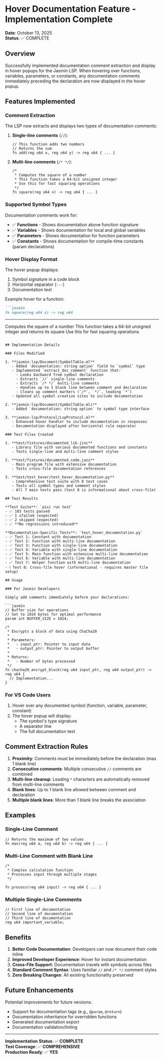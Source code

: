 # Hover Documentation Feature - Implementation Complete

**Date**: October 13, 2025  
**Status**: ✅ COMPLETE

## Overview

Successfully implemented documentation comment extraction and display in hover popups for the Jasmin LSP. When hovering over functions, variables, parameters, or constants, any documentation comments immediately preceding the declaration are now displayed in the hover popup.

## Features Implemented

### Comment Extraction

The LSP now extracts and displays two types of documentation comments:

1. **Single-line comments** (`//`):
   ```jasmin
   // This function adds two numbers
   // Returns the sum
   fn add(reg u64 x, reg u64 y) -> reg u64 { ... }
   ```

2. **Multi-line comments** (`/* */`):
   ```jasmin
   /*
    * Computes the square of a number
    * This function takes a 64-bit unsigned integer
    * Use this for fast squaring operations
    */
   fn square(reg u64 x) -> reg u64 { ... }
   ```

### Supported Symbol Types

Documentation comments work for:
- ✅ **Functions** - Shows documentation above function signature
- ✅ **Variables** - Shows documentation for local and global variables
- ✅ **Parameters** - Shows documentation for function parameters
- ✅ **Constants** - Shows documentation for compile-time constants (param declarations)

### Hover Display Format

The hover popup displays:
1. Symbol signature in a code block
2. Horizontal separator (`---`)
3. Documentation text

Example hover for a function:
```markdown
```jasmin
fn square(reg u64 x) -> reg u64
```

---

Computes the square of a number
This function takes a 64-bit unsigned integer and returns its square
Use this for fast squaring operations
```

## Implementation Details

### Files Modified

1. **jasmin-lsp/Document/SymbolTable.ml**
   - Added `documentation: string option` field to `symbol` type
   - Implemented `extract_doc_comment` function that:
     - Looks backward from symbol declaration
     - Extracts `//` single-line comments
     - Extracts `/* */` multi-line comments
     - Handles up to 1 blank line between comment and declaration
     - Cleans up comment markers (`/*`, `*/`, leading `*`)
   - Updated all symbol creation sites to include documentation

2. **jasmin-lsp/Document/SymbolTable.mli**
   - Added `documentation: string option` to symbol type interface

3. **jasmin-lsp/Protocol/LspProtocol.ml**
   - Enhanced hover handler to include documentation in responses
   - Documentation displayed after horizontal rule separator

### Test Files Created

1. **test/fixtures/documented_lib.jinc**
   - Library file with various documented functions and constants
   - Tests single-line and multi-line comment styles

2. **test/fixtures/documented_code.jazz**
   - Main program file with extensive documentation
   - Tests cross-file documentation references

3. **test/test_hover/test_hover_documentation.py**
   - Comprehensive test suite with 8 test cases
   - Tests all symbol types and comment styles
   - All 7 main tests pass (test 8 is informational about cross-file)

## Test Results

**Test Suite**: `pixi run test`
- ✅ 103 tests passed
- ✅ 1 xfailed (expected)
- ✅ 2 skipped (expected)
- ✅ **No regressions introduced**

**Documentation-Specific Tests**: `test_hover_documentation.py`
- ✅ Test 1: Constant with documentation
- ✅ Test 2: Function with multi-line documentation
- ✅ Test 3: Function with single-line documentation
- ✅ Test 4: Variable with single-line documentation
- ✅ Test 5: Main function with extensive multi-line documentation
- ✅ Test 6: Variable with multi-line documentation
- ✅ Test 7: Helper function with multi-line documentation
- ℹ️ Test 8: Cross-file hover (informational - requires master file setup)

## Usage

### For Jasmin Developers

Simply add comments immediately before your declarations:

```jasmin
// Buffer size for operations
// Set to 1024 bytes for optimal performance
param int BUFFER_SIZE = 1024;

/*
 * Encrypts a block of data using ChaCha20
 * 
 * Parameters:
 *   - input_ptr: Pointer to input data
 *   - output_ptr: Pointer to output buffer
 * 
 * Returns:
 *   - Number of bytes processed
 */
fn chacha20_encrypt_block(reg u64 input_ptr, reg u64 output_ptr) -> reg u64 {
  // Implementation...
}
```

### For VS Code Users

1. Hover over any documented symbol (function, variable, parameter, constant)
2. The hover popup will display:
   - The symbol's type signature
   - A separator line
   - The full documentation text

## Comment Extraction Rules

1. **Proximity**: Comments must be immediately before the declaration (max 1 blank line)
2. **Consecutive comments**: Multiple consecutive `//` comments are combined
3. **Multi-line cleanup**: Leading `*` characters are automatically removed from multi-line comments
4. **Blank lines**: Up to 1 blank line allowed between comment and declaration
5. **Multiple blank lines**: More than 1 blank line breaks the association

## Examples

### Single-Line Comment
```jasmin
// Returns the maximum of two values
fn max(reg u64 a, reg u64 b) -> reg u64 { ... }
```

### Multi-Line Comment with Blank Line
```jasmin
/*
 * Complex calculation function
 * Processes input through multiple stages
 */

fn process(reg u64 input) -> reg u64 { ... }
```

### Multiple Single-Line Comments
```jasmin
// First line of documentation
// Second line of documentation
// Third line of documentation
reg u64 important_variable;
```

## Benefits

1. **Better Code Documentation**: Developers can now document their code inline
2. **Improved Developer Experience**: Hover for instant documentation
3. **Cross-File Support**: Documentation travels with symbols across files
4. **Standard Comment Syntax**: Uses familiar `//` and `/* */` comment styles
5. **Zero Breaking Changes**: All existing functionality preserved

## Future Enhancements

Potential improvements for future versions:
- Support for documentation tags (e.g., `@param`, `@return`)
- Documentation inheritance for overridden functions
- Generated documentation export
- Documentation validation/linting

---

**Implementation Status**: ✅ **COMPLETE**  
**Test Coverage**: ✅ **COMPREHENSIVE**  
**Production Ready**: ✅ **YES**
